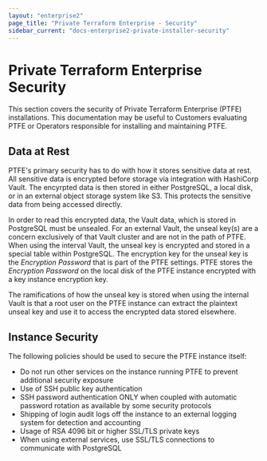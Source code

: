 ```yaml
---
layout: "enterprise2"
page_title: "Private Terraform Enterprise - Security"
sidebar_current: "docs-enterprise2-private-installer-security"
---
```


# Private Terraform Enterprise Security

This section covers the security of Private Terraform Enterprise (PTFE)
installations. This documentation may be
useful to Customers evaluating PTFE or Operators responsible for installing and
maintaining PTFE.

## Data at Rest

PTFE's primary security has to do with how it stores sensitive data at rest. All
sensitive data is encrypted before storage via integration with HashiCorp Vault.
The encyrpted data is then stored in either PostgreSQL, a local disk, or in
an external object storage system like S3. This protects the sensitive data
from being accessed directly.

In order to read this encrypted data, the Vault data, which is stored in
PostgreSQL must be unsealed. For an external Vault, the unseal key(s) are a
concern exclusively of that Vault cluster and are not in the path of PTFE.
When using the interval Vault, the unseal key is encrypted and stored in a
special table within PostgreSQL. The encryption key for the unseal key
is the *Encryption Password* that is part of the PTFE settings. PTFE stores
the *Encryption Password* on the local disk of the PTFE instance encrypted
with a key instance encryption key.

The ramifications of how the unseal key is stored when using the internal Vault
is that a root user on the PTFE instance can extract the plaintext unseal key
and use it to access the encrypted data stored elsewhere.

## Instance Security

The following policies should be used to secure the PTFE instance itself:

* Do not run other services on the instance running PTFE to prevent additional
  security exposure
* Use of SSH public key authentication
* SSH password authentication ONLY when coupled with automatic password rotation
  as available by some security protocols
* Shipping of login audit logs off the instance to an external logging system
  for detection and accounting
* Usage of RSA 4096 bit or higher SSL/TLS private keys
* When using external services, use SSL/TLS connections to communicate with
  PostgreSQL
